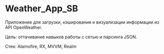 # Weather_App_SB
Приложение для загрузки, кэширования и визуализации информации из API OpenWeather. 

Цель: оттачивание навыков работы с сетью и парсинга JSON.

Стек: Alamofire, RX, MVVM, Realm
